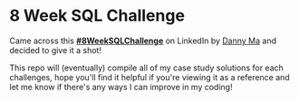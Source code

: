 # 8 Week SQL Challenge

Came across this **[#8WeekSQLChallenge](https://8weeksqlchallenge.com)** on LinkedIn by [Danny Ma](https://www.linkedin.com/in/datawithdanny/) and decided to give it a shot! 

This repo will (eventually) compile all of my case study solutions for each challenges, hope you'll find it helpful if you're viewing it as a reference and let me know if there's any ways I can improve in my coding!
